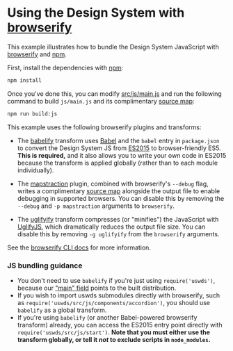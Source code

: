 # Using the Design System with [browserify]

This example illustrates how to bundle the Design System JavaScript with
[browserify] and [npm].

First, install the dependencies with [npm]:

```sh
npm install
```

Once you've done this, you can modify [src/js/main.js](src/js/main.js) and run
the following command to build `js/main.js` and its complimentary [source map]:

```sh
npm run build:js
```

This example uses the following browserify plugins and transforms:

* The [babelify] transform uses [Babel] and the `babel` entry in `package.json`
  to convert the Design System JS from [ES2015] to browser-friendly ES5. **This
  is required,** and it also allows you to write your own code in ES2015
  because the transform is applied globally (rather than to each module
  individually).

* The [mapstraction] plugin, combined with browserify's `--debug` flag,
  writes a complimentary [source map] alongside the output file to enable
  debugging in supported browsers. You can disable this by removing the
  `--debug` and `-p mapstraction` arguments to `browserify`.

* The [uglifyify] transform compresses (or "minifies") the JavaScript with
  [UglifyJS], which dramatically reduces the output file size. You can
  disable this by removing `-g uglifyify` from the `browserify` arguments.

See the [browserify CLI docs](https://github.com/substack/node-browserify#usage)
for more information.

[babel]: https://babeljs.io/
[babelify]: https://github.com/babel/babelify
[browserify]: http://browserify.org/
[es2015]: https://babeljs.io/learn-es2015/
[mapstraction]: https://github.com/jiborobot/mapstraction
[npm]: https://docs.npmjs.com/getting-started/what-is-npm
[source map]: https://www.html5rocks.com/en/tutorials/developertools/sourcemaps/
[uglifyjs]: https://github.com/mishoo/UglifyJS2
[uglifyify]: https://github.com/hughsk/uglifyify

### JS bundling guidance
- You don't need to use `babelify` if you're just using `require('uswds')`, because our ["main" field](https://github.com/18F/web-design-standards/blob/develop/package.json#L5) points to the built distribution.
- If you wish to import uswds submodules directly with browserify,
 such as `require('uswds/src/js/components/accordion')`, you should use `babelify` as a global transform.
- If you're using `babelify` (or another Babel-powered browserify transform) already, you can access the ES2015 entry point directly with `require('uswds/src/js/start')`. **Note that you must either use the transform globally, or tell it _not_ to exclude scripts in `node_modules`.**
